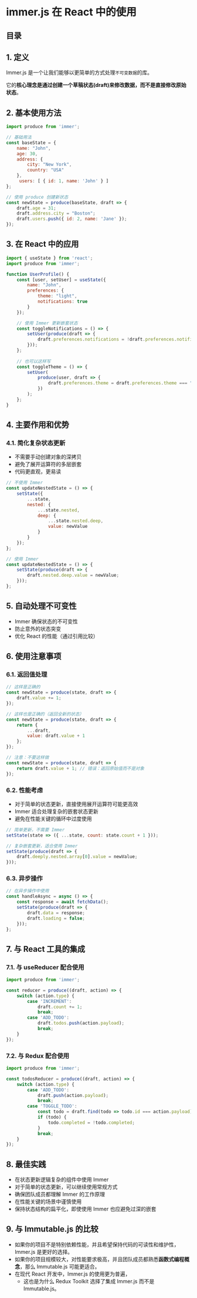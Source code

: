 
# immer.js 在 React 中的使用



## 目录
<!-- toc -->
 ## 1. 定义 

Immer.js 是一个让我们能够以更简单的方式处理`不可变数据`的库。

它的**核心理念是通过创建一个草稿状态(draft)来修改数据，而不是直接修改原始状态**。

## 2. 基本使用方法

```jsx
import produce from 'immer';

// 基础用法
const baseState = {
    name: "John",
    age: 30,
    address: {
        city: "New York",
        country: "USA"
    },
     users: [ { id: 1, name: 'John' } ]
};

// 使用 produce 创建新状态
const newState = produce(baseState, draft => {
    draft.age = 31;
    draft.address.city = "Boston";
    draft.users.push({ id: 2, name: 'Jane' });
});
```

## 3. 在 React 中的应用

```jsx hl:13
import { useState } from 'react';
import produce from 'immer';

function UserProfile() {
    const [user, setUser] = useState({
        name: "John",
        preferences: {
            theme: "light",
            notifications: true
        }
    });

    // 使用 Immer 更新嵌套状态
    const toggleNotifications = () => {
        setUser(produce(draft => {
            draft.preferences.notifications = !draft.preferences.notifications;
        }));
    };
    
    // 也可以这样写
    const toggleTheme = () => {
        setUser(
            produce(user, draft => {
                draft.preferences.theme = draft.preferences.theme === "light" ? "dark" : "light";
            })
        );
    };
}
```

## 4. 主要作用和优势

### 4.1. 简化复杂状态更新

- 不需要手动创建对象的深拷贝
- 避免了展开运算符的多层嵌套
- 代码更直观，更易读

```jsx hl:1,15
// 不使用 Immer
const updateNestedState = () => {
    setState({
        ...state,
        nested: {
            ...state.nested,
            deep: {
                ...state.nested.deep,
                value: newValue
            }
        }
    });
};

// 使用 Immer
const updateNestedState = () => {
    setState(produce(draft => {
        draft.nested.deep.value = newValue;
    }));
};
```

## 5. 自动处理不可变性

- Immer 确保状态的不可变性
- 防止意外的状态突变
- 优化 React 的性能（通过引用比较）

## 6. 使用注意事项

### 6.1. 返回值处理

```jsx
// 这样是正确的
const newState = produce(state, draft => {
    draft.value += 1;
});

// 这样也是正确的（返回全新的状态）
const newState = produce(state, draft => {
    return {
        ...draft,
        value: draft.value + 1
    };
});

// 注意：不要这样做
const newState = produce(state, draft => {
    return draft.value + 1; // 错误：返回原始值而不是对象
});
```

### 6.2. 性能考虑

- 对于简单的状态更新，直接使用展开运算符可能更高效
- Immer 适合处理复杂的嵌套状态更新
- 避免在性能关键的循环中过度使用

```jsx
// 简单更新，不需要 Immer
setState(state => ({ ...state, count: state.count + 1 }));

// 复杂嵌套更新，适合使用 Immer
setState(produce(draft => {
    draft.deeply.nested.array[0].value = newValue;
}));
```

### 6.3. 异步操作

```jsx
// 在异步操作中使用
const handleAsync = async () => {
    const response = await fetchData();
    setState(produce(draft => {
        draft.data = response;
        draft.loading = false;
    }));
};
```

## 7. 与 React 工具的集成

### 7.1. 与 useReducer 配合使用

```jsx
import produce from 'immer';

const reducer = produce((draft, action) => {
    switch (action.type) {
        case 'INCREMENT':
            draft.count += 1;
            break;
        case 'ADD_TODO':
            draft.todos.push(action.payload);
            break;
    }
});
```

### 7.2. 与 Redux 配合使用

```jsx
import produce from 'immer';

const todosReducer = produce((draft, action) => {
    switch (action.type) {
        case 'ADD_TODO':
            draft.push(action.payload);
            break;
        case 'TOGGLE_TODO':
            const todo = draft.find(todo => todo.id === action.payload);
            if (todo) {
                todo.completed = !todo.completed;
            }
            break;
    }
});
```

## 8. 最佳实践

- 在状态更新逻辑复杂的组件中使用 Immer
- 对于简单的状态更新，可以继续使用常规方式
- 确保团队成员都理解 Immer 的工作原理
- 在性能关键的场景中谨慎使用
- 保持状态结构的扁平化，即使使用 Immer 也应避免过深的嵌套

## 9. 与 Immutable.js 的比较

- 如果你的项目不是特别依赖性能，并且希望保持代码的可读性和维护性，Immer.js 是更好的选择。
- 如果你的项目规模较大，对性能要求极高，并且团队成员都熟悉**函数式编程概念**，那么 Immutable.js 可能更适合。
- 在现代 React 开发中，Immer.js 的使用更为普遍，
	- 这也是为什么 Redux Toolkit 选择了集成 Immer.js 而不是 Immutable.js。

